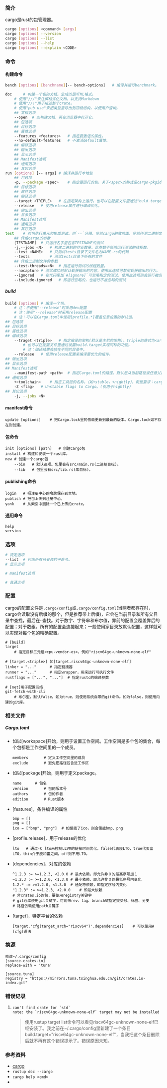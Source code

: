 ### 简介

cargo是rust的包管理器。

```bash
cargo [options] <command> [args]
cargo [options] --version
cargo [options] --list
cargo [options] --help
cargo [options] --explain <CODE>
```

### 命令

#### 构建命令

```bash
bench [options] [benchname][-- bench-options]	# 编译并运行benchmark。

doc		# 构建一个包的文档。生成的是HTML格式。
	# 使用"///"来注解格式化文档，以支持Markdown
	# 使用"//!"用于描述整个crate。
	# 使用"pub use"来把类型重导出到顶级结构，以便用户查询。
	## 文档选项
	--open	# 先构建文档，再在浏览器中打开它。
	## 包选项
	## 目标选项
	## 属性选项
	--features <features>	# 指定要激活的属性。
	--no-default-features	# 不激活default属性。
	## 编译选项
	## 输出选项
	## 显示选项
	## Manifest选项
	## 通用选项
	## 其它选项
run	[options] [-- args]	# 编译并运行本地包
	## 包选项
	-p, --package <spec>	# 指定要运行的包。关于<spec>的格式见cargo-pkgid。
	## 目标选项
	## 属性选项
	## 编译选项
	--target <TRIPLE>	# 在指定架构上运行。也可以在配置文件里通过"buld.target"的值来指定。
	--release	# 使用release属性进行编译优化。
	## 输出选项
	## 显示选项
	## Manifest选项
	## 通用选项
	## 其它选项
test	# 对包执行单元和集成测试。用`--`分隔，传给cargo的放前面，传给待测二进制文件的放后面。
	## 传给cargo的参数
	[TESTNAME]	# 只运行名字里包含TESTNAME的测试
	-j,--jobs <N>	# 构建二进制的作业数量。此参数不影响运行测试的线程数。
	--test <NAME>	# 只测试tests目录下文件名为NAME.rs的代码
	--tests			# 测试tests目录下所有的文件
	## 传给二进制文件的参数
	--test-threads=<N>	# 指定运行测试的线程数量。
	--nocapture	# 测试成功时默认截获输出的内容，使用此选项可禁用截获输出的行为。
	--ignored	# 在代码里加`#[ignore]`可忽略指定的测试，使用此选项则会运行被忽略的测试。
	--include-ignored	# 即运行忽略的，也运行不被忽略的测试
```

##### build

```bash
build [options]	# 编译一个包。
	# 注：不使用"--release"时采用dev配置
	# 注：使用"--release"时采用release配置
	# 注：可以在Cargo.toml中使用[profile.*]覆盖任意设置的默认值。
## 包选项
## 目标选项
## 属性选项
## 编译选项
	--traget <triple>	# 指定编译的架构(默认是主机的架构)。triple的格式为<arch><sub>-<vendor>-<sys>-<abi>。
		# 也可以在配置文件里通过设置build.target实现同样的功能。
		# 注：编译结果会放在不同的目录中。
	--release	# 使用release配置来编译要优化的组件。
## 输出选项
## 显示选项
## Manifest选项
	--manifest-path <path>	# 指定Cargo.toml的路径。默认是从当前路径或任意父路径中查找。
## 通用选项
	+<toolchain>	# 指定工具链的名称。（如+stable，+nightly）。前提要求：cargo是通过rustup安装的，此参数为cargo的第一个参数。
	-Z <flag>	# Unstable flags to Cargo。(仅用于nightly)
## 其它选项
	-j, --jobs <N>
```



#### manifest命令

```
update [options]	# 把Cargo.lock里的依赖更新到最新的版本。Cargo.lock如不存在则创建。
```



#### 包命令

```
init [options] [path]	# 创建Cargo包
install	# 构建和安装一个rust库。
new	# 创建一个cargo包
	--bin	# 默认选项。包里会有src/main.rs(二进制目标)。
	--lib	# 包里会有src/lib.rs(库目标)。
```



#### publishing命令

```
login	# 把注册中心的令牌保存到本地。
publish	# 把包上传到注册中心。
yank	# 从索引中删除一个已上传的crate。
```



#### 通用命令

```
help
version
```

### 选项

```bash
# 特定选项
--list	# 列出所有已安装的子命令。
# 显示选项

# manifest选项

# 普通选项
```

### 配置

cargo的配置文件是`.cargo/config`或`.cargo/config.toml`(当两者都存在时，cargo会读取没有后缀的那个，但是推荐带上后缀)，它会在当前目录和所有父目录中查找，最后在`~`查找。对于数字、字符串和布尔值，靠前的配置会覆盖靠后的配置；对于数组，所有的配置会连接起来；一般使用家目录放默认配置，这样就可以实现对每个包的精确配置。

```
# [build]
target
	# 指定目标三元组<cpu-vendor-os>，例如"riscv64gc-unknown-none-elf"

# [target.<triple>]	如[target.riscv64gc-unknown-none-elf]
linker = "..."		# 指定链接器
runner = "..."		# 指定wrapper，用来运行可执行文件
rustflags = ["...", "..."]	# 指定rustc的编译参数

# [net]用于配置网络
git-fetch-with-cli
	# 布尔型，默认false。如为true，则使用系统自带的git命令。如为false，则使用内建的git库。
```



### 相关文件

##### Cargo.toml

- 如以[workspace]开始，则用于设置工作空间。工作空间是多个包的集合，每个包都是工作空间里的一个成员。

  ```
  members		# 定义工作空间里的成员
  exclude		# 避免把路径包含进工作区
  ```

- 如以[package]开始，则用于定义package。

  ```
  name		# 包名
  version		# 包的版本号
  authors		# 包的作者
  edition		# Rust版本
  ```

- [features]，条件编译的属性

  ```
  bmp = []
  png = []
  ico = ["bmp", "png"]	# 如使能了ico，则会使能bmp、png
  ```

  

- [profile.release]，用于release的优化

  ```
  lto	# 通过-C lto来控制LLVM的链接时间优化。false代表瘦LTO，true代表富LTO，thin介于瘦和富之间，off则不用LTO。
  ```

  

- [dependencies]，对库的依赖

  ```
  ^1.2.3 := >=1.2.3, <2.0.0	# 最大依赖，即允许非０的最高序号加１
  ~1.2.3 := >=1.2.0, <1.3.0	# 最小依赖，即允许非０的最低序号内变化
  1.2.* := >=1.2.0, <1.3.0	# 通配符依赖，即指定序号内变化
  "1.2.3" := >=1.2.3, <2.0.0	# 即最大依赖
  # 非crates.io的包，要使用registry关键字
  # git仓库使用git关键字，可附带rev、tag、branch键指定提交号、标签、分支
  # 路径依赖使用path关键字
  ```

  

- [target]，特定平台的依赖

  ```
  [target.'cfg(target_arch="riscv64")'.dependencies]	# 可以使用#[cfg]语法
  ```

  

### 换源

```
修改~/.cargo/config
[source.crates-io]
replace-with = 'tuna'

[source.tuna]
registry = "https://mirrors.tuna.tsinghua.edu.cn/git/crates.io-index.git"
```

### 错误记录

1. ````
   can't find crate for `std`
   note: the `riscv64gc-unknown-none-elf` target may not be installed
   ````

   > 使用rustup target list命令可以看见riscv64gc-unknown-none-elf已经安装了。我之前在~/.cargo/config里新建了一个条目build.target="riscv64gc-unknown-none-elf"，当我把这个条目删除后就不再有这个错误提示了。错误原因未知。

### 参考资料

- [cargo](https://doc.rust-lang.org/cargo/commands/cargo.html)
- `rustup doc --cargo`
- `cargo help <cmd>`
- 
